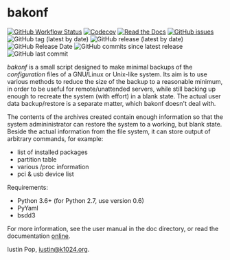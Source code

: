 # bakonf

[![GitHub Workflow Status](https://img.shields.io/github/workflow/status/iustin/bakonf/CI)](https://github.com/iustin/bakonf/actions/workflows/ci.yml)
[![Codecov](https://img.shields.io/codecov/c/github/iustin/bakonf)](https://codecov.io/gh/iustin/bakonf)
[![Read the Docs](https://img.shields.io/readthedocs/bakonf)](https://bakonf.readthedocs.io/en/latest/?badge=latest)
[![GitHub issues](https://img.shields.io/github/issues/iustin/bakonf)](https://github.com/iustin/bakonf/issues)
![GitHub tag (latest by date)](https://img.shields.io/github/v/tag/iustin/bakonf)
![GitHub release (latest by date)](https://img.shields.io/github/v/release/iustin/bakonf)
![GitHub Release Date](https://img.shields.io/github/release-date/iustin/bakonf)
![GitHub commits since latest release](https://img.shields.io/github/commits-since/iustin/bakonf/latest)
![GitHub last commit](https://img.shields.io/github/last-commit/iustin/bakonf)

_bakonf_ is a small script designed to make minimal backups of the
*configuration* files of a GNU/Linux or Unix-like system. Its aim is
to use various methods to reduce the size of the backup to a
reasonable minimum, in order to be useful for remote/unattended
servers, while still backing up enough to recreate the system (with
effort) in a blank state. The actual user data backup/restore is a
separate matter, which bakonf doesn't deal with.

The contents of the archives created contain enough information so
that the system admininistrator can restore the system to a working,
but blank state.  Beside the actual information from the file system,
it can store output of arbitrary commands, for example:

- list of installed packages
- partition table
- various /proc information
- pci & usb device list

Requirements:

- Python 3.6+ (for Python 2.7, use version 0.6)
- PyYaml
- bsdd3

For more information, see the user manual in the doc directory, or
read the documentation [online](https://bakonf.readthedocs.io/).

Iustin Pop, <iustin@k1024.org>.
